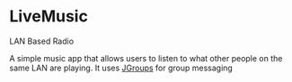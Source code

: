 # LiveMusic
LAN Based Radio

A simple music app that allows users to listen to what other people on the same LAN are playing. It uses [JGroups](http://www.jgroups.org/) for group messaging
